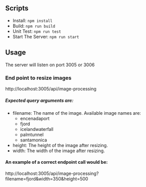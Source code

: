 ## Scripts
- Install: ```npm install```
- Build: ```npm run build```
- Unit Test: ```npm run test```
- Start The Server: ```npm run start```

## Usage
The server will listen on port 3005 or 3006


### End point to resize images

http://localhost:3005/api/image-processing
##### Expected query arguments are:
- filename: The name of the image. Available image names are:
  - encenadaport
  - fjord
  - icelandwaterfall
  - palmtunnel
  - santamonica
- height: The height of the image after resizing.
- width: The width of the image after resizing.

#### An example of a correct endpoint call would be:
http://localhost:3005/api/image-processing?filename=fjord&width=350&height=500
